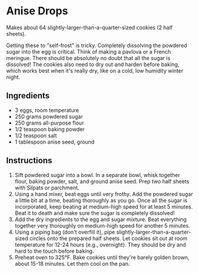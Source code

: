 # Anise Drops

Makes about 64 slightly-larger-than-a-quarter-sized cookies (2 half sheets).

Getting these to "self-frost" is tricky. Completely dissolving the powdered sugar into the egg is critical. Think of making a pavlova or a French meringue. There should be absolutely no doubt that all the sugar is dissolved! The cookies also need to dry out and harden before baking, which works best when it's really dry, like on a cold, low humidity winter night.

## Ingredients

- 3 eggs, room temperature
- 250 grams powdered sugar
- 250 grams all-purpose flour
- 1/2 teaspoon baking powder
- 1/2 teaspoon salt
- 1 tablespoon anise seed, ground

## Instructions

1. Sift powdered sugar into a bowl. In a separate bowl, whisk together flour, baking powder, salt, and ground anise seed. Prep two half sheets with Silpats or parchment.
2. Using a hand mixer, beat eggs until very frothy. Add the powdered sugar a little bit at a time, beating thoroughly as you go. Once all the sugar is incorporated, keep beating at medium-high speed for at least 5 minutes. Beat it to death and make sure the sugar is completely dissolved!
3. Add the dry ingredients to the egg and sugar mixture. Beat everything together very thoroughly on medium-high speed for another 5 minutes.
4. Using a piping bag (don't overfill it), pipe slightly-larger-than-a-quarter-sized circles onto the prepared half sheets. Let cookies sit out at room temperature for 12-24 hours (e.g., overnight). They should be dry and hard to the touch before baking.
5. Preheat oven to 325°F. Bake cookies until they're barely golden brown, about 15-18 minutes. Let them cool on the pan.
